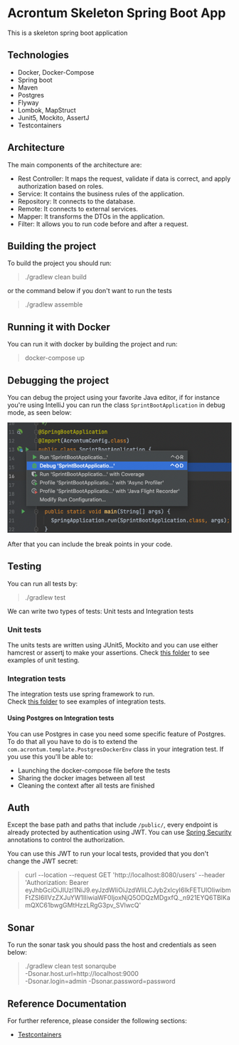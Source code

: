 # Acrontum Skeleton Spring Boot App

This is a skeleton spring boot application

## Technologies

- Docker, Docker-Compose
- Spring boot
- Maven
- Postgres
- Flyway
- Lombok, MapStruct
- Junit5, Mockito, AssertJ
- Testcontainers

## Architecture

<!-- Include image here when created -->

The main components of the architecture are:

* Rest Controller: It maps the request, validate if data is correct, and apply authorization based on roles.
* Service: It contains the business rules of the application.
* Repository: It connects to the database.
* Remote: It connects to external services.
* Mapper: It transforms the DTOs in the application.
* Filter: It allows you to run code before and after a request.

## Building the project

To build the project you should run:
> ./gradlew clean build

or the command below if you don't want to run the tests
> ./gradlew assemble 

## Running it with Docker

You can run it with docker by building the project and run:
> docker-compose up

## Debugging the project

You can debug the project using your favorite Java editor, if for instance you're using IntelliJ you can run the class
`SprintBootApplication` in debug mode, as seen below:

![debugging-in-intellij.png](debugging-in-intellij.png)

After that you can include the break points in your code.

## Testing

You can run all tests by:
> ./gradlew test

We can write two types of tests: Unit tests and Integration tests

### Unit tests

The units tests are written using JUnit5, Mockito and you can use either hamcrest or assertj to make your assertions.
Check [this folder](src/test/java/com/acrontum/template/services) to see examples of unit testing.

### Integration tests

The integration tests use spring framework to run.  
Check [this folder](src/test/java/com/acrontum/template/controllers) to see examples of integration tests.

#### Using Postgres on Integration tests

You can use Postgres in case you need some specific feature of Postgres. To do that all you have to do is to extend
the `com.acrontum.template.PostgresDockerEnv` class in your integration test. If you use this you'll be able to:

- Launching the docker-compose file before the tests
- Sharing the docker images between all test
- Cleaning the context after all tests are finished

## Auth

Except the base path and paths that include `/public/`, every endpoint is already protected by authentication using JWT.
You can
use [Spring Security](https://www.baeldung.com/spring-security-method-security#3-using-preauthorize-and-postauthorize-annotations)
annotations to control the authorization.

You can use this JWT to run your local tests, provided that you don't change the JWT secret:
> curl --location --request GET 'http://localhost:8080/users'
> --header 'Authorization: Bearer eyJhbGciOiJIUzI1NiJ9.eyJzdWIiOiJzdWIiLCJyb2xlcyI6IkFETUlOIiwibmFtZSI6IlVzZXJuYW1lIiwiaWF0IjoxNjQ5ODQzMDgxfQ._n921EYQ6TBlKamQXC61bwgGMtHzzLRgG3pv_SVIwcQ'

## Sonar
To run the sonar task you should pass the host and credentials as seen below:

> ./gradlew clean test sonarqube \
-Dsonar.host.url=http://localhost:9000 \
-Dsonar.login=admin -Dsonar.password=password

## Reference Documentation

For further reference, please consider the following sections:

* [Testcontainers](https://www.testcontainers.org/)
